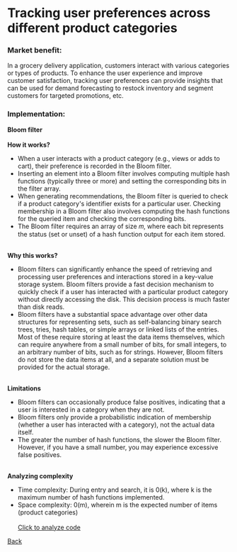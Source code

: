 # Tracking user preferences across different product categories
### Market benefit: </b>
In a grocery delivery application, customers interact with various categories or types of products. To enhance the user experience and improve customer satisfaction, tracking user preferences can provide insights that can be used for demand forecasting to restock inventory and segment customers for targeted promotions, etc. <br>

### Implementation: <br>
<b> Bloom filter </b><br><br>
<b> How it works? </b>
- When a user interacts with a product category (e.g., views or adds to cart), their preference is recorded in the Bloom filter.
- Inserting an element into a Bloom filter involves computing multiple hash functions (typically three or more) and setting the corresponding bits in the filter array.
- When generating recommendations, the Bloom filter is queried to check if a product category's identifier exists for a particular user. Checking membership in a Bloom filter also involves computing the hash functions for the queried item and checking the corresponding bits.
- The Bloom filter requires an array of size 𝑚, where each bit represents the status (set or unset) of a hash function output for each item stored.<br><br>

<b> Why this works? </b>
- Bloom filters can significantly enhance the speed of retrieving and processing user preferences and interactions stored in a key-value storage system. Bloom filters provide a fast decision mechanism to quickly check if a user has interacted with a particular product category without directly accessing the disk. This decision process is much faster than disk reads.
- Bloom filters have a substantial space advantage over other data structures for representing sets, such as self-balancing binary search trees, tries, hash tables, or simple arrays or linked lists of the entries. Most of these require storing at least the data items themselves, which can require anywhere from a small number of bits, for small integers, to an arbitrary number of bits, such as for strings. However, Bloom filters do not store the data items at all, and a separate solution must be provided for the actual storage. <br><br>

<b> Limitations</b>
- Bloom filters can occasionally produce false positives, indicating that a user is interested in a category when they are not.
- Bloom filters only provide a probabilistic indication of membership (whether a user has interacted with a category), not the actual data itself.
- The greater the number of hash functions, the slower the Bloom filter. However, if you have a small number, you may experience excessive false positives. <br><br>

<b> Analyzing complexity </b>
- Time complexity: During entry and search, it is 0(k), where k is the maximum number of hash functions implemented.
- Space complexity: 0(m), wherein m is the expected number of items (product categories) <br><br>
[Click to analyze code](https://www.sanfoundry.com/cpp-program-implement-bloom-filter/#google_vignette)
  



[Back](README.md#applying-dsa-to-achieve-key-functionalities)

